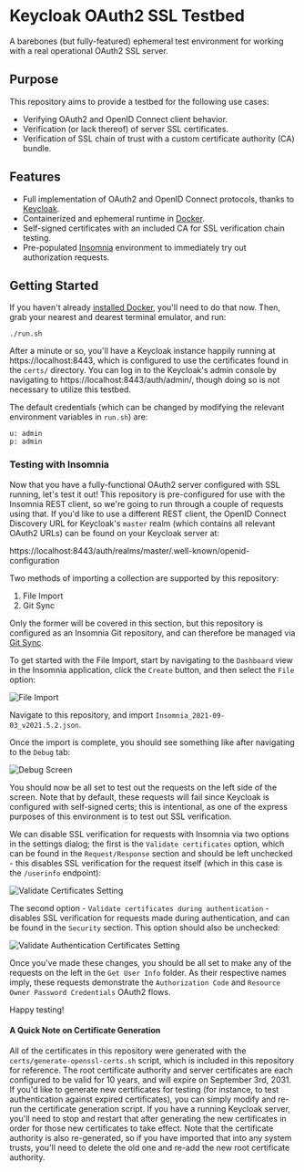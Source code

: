 # Keycloak OAuth2 SSL Testbed

A barebones (but fully-featured) ephemeral test environment for working with a real operational
OAuth2 SSL server.

## Purpose

This repository aims to provide a testbed for the following use cases:

- Verifying OAuth2 and OpenID Connect client behavior.
- Verification (or lack thereof) of server SSL certificates.
- Verification of SSL chain of trust with a custom certificate authority (CA) bundle.

## Features

- Full implementation of OAuth2 and OpenID Connect protocols, thanks to
  [Keycloak](https://www.keycloak.org/).
- Containerized and ephemeral runtime in [Docker](https://www.docker.com/).
- Self-signed certificates with an included CA for SSL verification chain testing.
- Pre-populated [Insomnia](https://insomnia.rest/) environment to immediately try out authorization
  requests.
  
## Getting Started

If you haven't already [installed Docker](https://docs.docker.com/get-docker/), you'll need to do
that now. Then, grab your nearest and dearest terminal emulator, and run:

```shell script
./run.sh
```

After a minute or so, you'll have a Keycloak instance happily running at https://localhost:8443,
which is configured to use the certificates found in the `certs/` directory. You can log in to the
Keycloak's admin console by navigating to https://localhost:8443/auth/admin/, though doing so is not
necessary to utilize this testbed.

The default credentials (which can be changed by modifying the relevant environment variables in
`run.sh`) are:

```shell script
u: admin
p: admin
````

### Testing with Insomnia

Now that you have a fully-functional OAuth2 server configured with SSL running, let's test it out!
This repository is pre-configured for use with the Insomnia REST client, so we're going to run
through a couple of requests using that. If you'd like to use a different REST client, the
OpenID Connect Discovery URL for Keycloak's `master` realm (which contains all relevant OAuth2 URLs)
can be found on your Keycloak server at:

https://localhost:8443/auth/realms/master/.well-known/openid-configuration

Two methods of importing a collection are supported by this repository:

1) File Import
2) Git Sync

Only the former will be covered in this section, but this repository is configured as an Insomnia 
Git repository, and can therefore be managed via
[Git Sync](https://support.insomnia.rest/article/193-git-sync).

To get started with the File Import, start by navigating to the `Dashboard` view in the Insomnia
application, click the `Create` button, and then select the `File` option:

![File Import](screenshots/FileImport.png?raw=true "File Import")

Navigate to this repository, and import `Insomnia_2021-09-03_v2021.5.2.json`.

Once the import is complete, you should see something like after navigating to the `Debug` tab:

![Debug Screen](screenshots/DebugScreen.png?raw=true "Debug Screen")

You should now be all set to test out the requests on the left side of the screen. Note that by
default, these requests will fail since Keycloak is configured with self-signed certs; this is
intentional, as one of the express purposes of this environment is to test out SSL verification.

We can disable SSL verification for requests with Insomnia via two options in the settings dialog;
the first is the `Validate certificates` option, which can be found in the `Request/Response`
section and should be left unchecked - this disables SSL verification for the request itself 
(which in this case is the `/userinfo` endpoint):

![Validate Certificates Setting](screenshots/ValidateCertificatesSetting.png?raw=true "Validate Certificates Setting")

The second option - `Validate certificates during authentication` - disables SSL verification for
requests made during authentication, and can be found in the `Security` section. This option should
also be unchecked:

![Validate Authentication Certificates Setting](screenshots/ValidateAuthenticationCertificatesSetting.png?raw=true "Validate Authentication Certificates Setting")

Once you've made these changes, you should be all set to make any of the requests on the left 
in the `Get User Info` folder. As their respective names imply, these requests demonstrate the
`Authorization Code` and `Resource Owner Password Credentials` OAuth2 flows.

Happy testing!

#### A Quick Note on Certificate Generation

All of the certificates in this repository were generated with the `certs/generate-openssl-certs.sh`
script, which is included in this repository for reference. The root certificate authority and
server certificates are each configured to be valid for 10 years, and will expire on
September 3rd, 2031. If you'd like to generate new certificates for testing (for instance, to test
authentication against expired certificates), you can simply modify and re-run the certificate
generation script. If you have a running Keycloak server, you'll need to stop and restart that after
generating the new certificates in order for those new certificates to take effect. Note that the
certificate authority is also re-generated, so if you have imported that into any system trusts,
you'll need to delete the old one and re-add the new root certificate authority.
